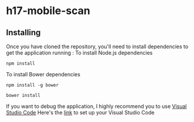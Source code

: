# h17-mobile-scan

## Installing
Once you have cloned the repository, you'll need to install dependencies to get the application running  :
To install Node.js dependencies
```
npm install
```

To install Bower dependencies
```
npm install -g bower
```
```
bower install
```

If you want to debug the application, I highly recommend you to use [Visual Studio Code](https://code.visualstudio.com/)
Here's the [link](https://code.visualstudio.com/Docs/runtimes/nodejs#_debugging-your-express-application) to set up your Visual Studio Code